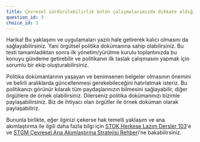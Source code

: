 ```yaml
---
title: Çevresel sürdürülebilirlik bütün çalışmalarımızda dikkate aldığımız bir yaklaşımdır ancak bunun için kurumsal dokümanlarımızda hükümler yer almıyor.
question_id: 3
choice_id: 3
---
```


Harika! Bu yaklaşımı ve uygulamaları yazılı hale getirerek kalıcı olmasını da sağlayabilirsiniz. Yani örgütsel politika dokümanına sahip olabilirsiniz. Bu testi tamamladıktan sonra ilk yönetim/yürütme kurulu toplantınızda bu konuyu gündeme getirebilir ve politikanın ilk taslak çalışmasını yapmak için sorumlu bir ekip oluşturabilirsiniz.

Politika dokümanlarının yaşayan ve benimsenen belgeler olmasının önemini ve belirli aralıklarda güncellenmesi gerekebileceğini hatırlatmak isteriz. Bu politikanızı görünür kılarak tüm paydaşlarınızın bilmesini sağlayabilir, diğer örgütlere de örnek olabilirsiniz. Dilerseniz politika dokümanınızı bizimle paylaşabilirsiniz. Biz de ihtiyacı olan örgütler ile örnek doküman olarak paylaşabiliriz.

Bununla birlikte, eğer ilginizi çekerse hak temelli yaklaşım ve ana akımlaştırma ile ilgili daha fazla bilgi için [<u>STOK Herkese Lazım Dersler 103</u>](https://www.stgm.org.tr/sivil-toplum-okulu-stok/103-hak-temelli-yaklasim-ana-akimlastirma)'e ve [<u>STGM Çevresel Ana Akımlaştırma Stratejisi Rehber</u>](https://www.stgm.org.tr/yayinlar/stgm-cevresel-ana-akimlastirma-stratejisi-rehberi)i’ne bakabilirsiniz.

